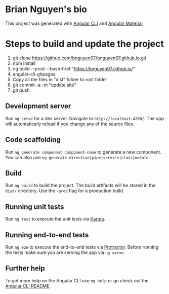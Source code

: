 # Brian Nguyen's bio

This project was generated with [Angular CLI](https://github.com/angular/angular-cli) and [Angular Material](https://github.com/angular/material2)

# Steps to build and update the project
1) git clone https://github.com/bnguyen07/bnguyen07.github.io.git
2) npm install
3) ng build --prod --base-href "https://bnguyen07.github.io/"
4) angular-cli-ghpages
5) Copy all the files in "dist" folder to root folder
6) git commit -a -m "update site"
7) git push

## Development server

Run `ng serve` for a dev server. Navigate to `http://localhost:4200/`. The app will automatically reload if you change any of the source files.

## Code scaffolding

Run `ng generate component component-name` to generate a new component. You can also use `ng generate directive|pipe|service|class|module`.

## Build

Run `ng build` to build the project. The build artifacts will be stored in the `dist/` directory. Use the `-prod` flag for a production build.

## Running unit tests

Run `ng test` to execute the unit tests via [Karma](https://karma-runner.github.io).

## Running end-to-end tests

Run `ng e2e` to execute the end-to-end tests via [Protractor](http://www.protractortest.org/).
Before running the tests make sure you are serving the app via `ng serve`.

## Further help

To get more help on the Angular CLI use `ng help` or go check out the [Angular CLI README](https://github.com/angular/angular-cli/blob/master/README.md).
